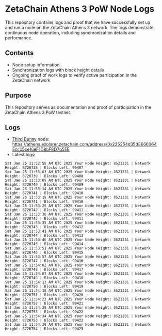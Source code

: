 # ZetaChain Athens 3 PoW Node Logs
This repository contains logs and proof that we have successfully set up and run a node on the ZetaChain Athens 3 network. The logs demonstrate continuous node operation, including synchronization details and performance.

## Contents
- Node setup information
- Synchronization logs with block height details
- Ongoing proof of work logs to verify active participation in the ZetaChain network

## Purpose
This repository serves as documentation and proof of participation in the ZetaChain Athens 3 PoW testnet.

## Logs

- [Third Bunny](https://thirdbunny.xyz/) node: https://athens.explorer.zetachain.com/address/0x225254d35dE666064Eccc5ce16eF1D8bF8D7b5EE
- Latest logs:
```
Sat Jan 25 11:52:58 AM UTC 2025 Your Node Height: 8621331 | Network Height: 8720738 | Blocks Left: 99407
Sat Jan 25 11:53:03 AM UTC 2025 Your Node Height: 8621331 | Network Height: 8720739 | Blocks Left: 99408
Sat Jan 25 11:53:09 AM UTC 2025 Your Node Height: 8621331 | Network Height: 8720740 | Blocks Left: 99409
Sat Jan 25 11:53:14 AM UTC 2025 Your Node Height: 8621331 | Network Height: 8720741 | Blocks Left: 99410
Sat Jan 25 11:53:19 AM UTC 2025 Your Node Height: 8621331 | Network Height: 8720741 | Blocks Left: 99410
Sat Jan 25 11:53:25 AM UTC 2025 Your Node Height: 8621331 | Network Height: 8720742 | Blocks Left: 99411
Sat Jan 25 11:53:30 AM UTC 2025 Your Node Height: 8621331 | Network Height: 8720742 | Blocks Left: 99411
Sat Jan 25 11:53:35 AM UTC 2025 Your Node Height: 8621331 | Network Height: 8720743 | Blocks Left: 99412
Sat Jan 25 11:53:41 AM UTC 2025 Your Node Height: 8621331 | Network Height: 8720744 | Blocks Left: 99413
Sat Jan 25 11:53:46 AM UTC 2025 Your Node Height: 8621331 | Network Height: 8720745 | Blocks Left: 99414
Sat Jan 25 11:53:51 AM UTC 2025 Your Node Height: 8621331 | Network Height: 8720746 | Blocks Left: 99415
Sat Jan 25 11:53:57 AM UTC 2025 Your Node Height: 8621331 | Network Height: 8720747 | Blocks Left: 99416
Sat Jan 25 11:54:02 AM UTC 2025 Your Node Height: 8621331 | Network Height: 8720748 | Blocks Left: 99417
Sat Jan 25 11:54:07 AM UTC 2025 Your Node Height: 8621331 | Network Height: 8720749 | Blocks Left: 99418
Sat Jan 25 11:54:13 AM UTC 2025 Your Node Height: 8621331 | Network Height: 8720750 | Blocks Left: 99419
Sat Jan 25 11:54:18 AM UTC 2025 Your Node Height: 8621331 | Network Height: 8720751 | Blocks Left: 99420
Sat Jan 25 11:54:23 AM UTC 2025 Your Node Height: 8621331 | Network Height: 8720752 | Blocks Left: 99421
Sat Jan 25 11:54:29 AM UTC 2025 Your Node Height: 8621331 | Network Height: 8720753 | Blocks Left: 99422
Sat Jan 25 11:54:34 AM UTC 2025 Your Node Height: 8621331 | Network Height: 8720753 | Blocks Left: 99422
Sat Jan 25 11:54:39 AM UTC 2025 Your Node Height: 8621331 | Network Height: 8720754 | Blocks Left: 99423
```
